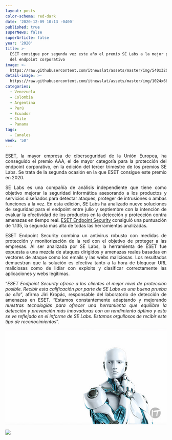 ```yaml
---
layout: posts
color-schema: red-dark
date: '2020-12-09 10:13 -0400'
published: true
superNews: false
superArticle: false
year: '2020'
title: >-
  ESET consigue por segunda vez este año el premio SE Labs a la mejor protección
  del endpoint corporativo
image: >-
  https://raw.githubusercontent.com/itnewslat/assets/master/img/540x320/Robot-Eset-p.jpg
detail-image: >-
  https://raw.githubusercontent.com/itnewslat/assets/master/img/1024x680/Robot-Eset-g.jpg
categories:
  - Venezuela
  - Colombia
  - Argentina
  - Perú
  - Ecuador
  - Chile
  - Panama
tags:
  - Canales
week: '50'
---
```

<p style="text-align: justify;"><a href="https://www.eset.com/es/">ESET</a>, la mayor empresa de ciberseguridad de la Unión Europea, ha conseguido el premio AAA, el de mayor categoría para la protección del endpoint corporativo, en la edición del tercer trimestre de los premios SE Labs. Se trata de la segunda ocasión en la que ESET consigue este premio en 2020.</p>
<p style="text-align: justify;">SE Labs es una compañía de análisis independiente que tiene como objetivo mejorar la seguridad informática asesorando a los productos y servicios diseñados para detectar ataques, proteger de intrusiones o ambas funciones a la vez. En esta edición, SE Labs ha analizado nueve soluciones de seguridad para el endpoint entre julio y septiembre con la intención de evaluar la efectividad de los productos en la detección y protección contra amenazas en tiempo real. <a href="https://www.eset.com/es/empresas/seguridad-para-endpoints/seguridad-windows/">ESET Endpoint Security</a> consiguió una puntuación de 1.135, la segunda más alta de todas las herramientas analizadas.</p>
<p style="text-align: justify;">ESET Endpoint Security combina un antivirus robusto con medidas de protección y monitorización de la red con el objetivo de proteger a las empresas. Al ser analizada por SE Labs, la herramienta de ESET fue expuesta a una mezcla de ataques dirigidos y amenazas reales basadas en vectores de ataque como los emails y las webs maliciosas. Los resultados demuestran que la solución es efectiva tanto a la hora de bloquear URL maliciosas como de lidiar con exploits y clasificar correctamente las aplicaciones y webs legítimas.</p>
<p style="text-align: justify;">“<em>ESET Endpoint Security ofrece a los clientes el mejor nivel de protección posible. Recibir esta calificación por parte de SE Labs es una buena prueba de ello</em>”, afirma Jiri Kropác, responsable del laboratorio de detección de amenazas en ESET. “Estamos constantemente adaptando y mejorando<em> nuestras tecnologías para ofrecer una herramienta que equilibre la detección y prevención más innovadoras con un rendimiento óptimo y esto se ve reflejado en el informe de SE Labs. Estamos orgullosos de recibir este tipo de reconocimientos</em>”.</p>

![](https://raw.githubusercontent.com/itnewslat/assets/master/img/540x320/Robot-Eset-p.jpg)


<img src="https://tracker.metricool.com/c3po.jpg?hash=56f88a41e39ab42c063cc51676587a04"/>
